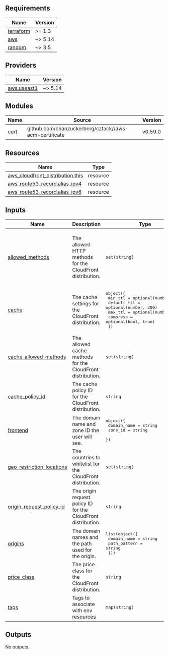 <!-- START -->
## Requirements

| Name | Version |
|------|---------|
| <a name="requirement_terraform"></a> [terraform](#requirement\_terraform) | >= 1.3 |
| <a name="requirement_aws"></a> [aws](#requirement\_aws) | ~> 5.14 |
| <a name="requirement_random"></a> [random](#requirement\_random) | ~> 3.5 |

## Providers

| Name | Version |
|------|---------|
| <a name="provider_aws.useast1"></a> [aws.useast1](#provider\_aws.useast1) | ~> 5.14 |

## Modules

| Name | Source | Version |
|------|--------|---------|
| <a name="module_cert"></a> [cert](#module\_cert) | github.com/chanzuckerberg/cztack//aws-acm-certificate | v0.59.0 |

## Resources

| Name | Type |
|------|------|
| [aws_cloudfront_distribution.this](https://registry.terraform.io/providers/hashicorp/aws/latest/docs/resources/cloudfront_distribution) | resource |
| [aws_route53_record.alias_ipv4](https://registry.terraform.io/providers/hashicorp/aws/latest/docs/resources/route53_record) | resource |
| [aws_route53_record.alias_ipv6](https://registry.terraform.io/providers/hashicorp/aws/latest/docs/resources/route53_record) | resource |

## Inputs

| Name | Description | Type | Default | Required |
|------|-------------|------|---------|:--------:|
| <a name="input_allowed_methods"></a> [allowed\_methods](#input\_allowed\_methods) | The allowed HTTP methods for the CloudFront distribution. | `set(string)` | <pre>[<br>  "DELETE",<br>  "GET",<br>  "HEAD",<br>  "OPTIONS",<br>  "PATCH",<br>  "POST",<br>  "PUT"<br>]</pre> | no |
| <a name="input_cache"></a> [cache](#input\_cache) | The cache settings for the CloudFront distribution. | <pre>object({<br>    min_ttl     = optional(number, 0)<br>    default_ttl = optional(number, 300)<br>    max_ttl     = optional(number, 300)<br>    compress    = optional(bool, true)<br>  })</pre> | `{}` | no |
| <a name="input_cache_allowed_methods"></a> [cache\_allowed\_methods](#input\_cache\_allowed\_methods) | The allowed cache methods for the CloudFront distribution. | `set(string)` | <pre>[<br>  "GET",<br>  "HEAD"<br>]</pre> | no |
| <a name="input_cache_policy_id"></a> [cache\_policy\_id](#input\_cache\_policy\_id) | The cache policy ID for the CloudFront distribution. | `string` | `"4135ea2d-6df8-44a3-9df3-4b5a84be39ad"` | no |
| <a name="input_frontend"></a> [frontend](#input\_frontend) | The domain name and zone ID the user will see. | <pre>object({<br>    domain_name = string<br>    zone_id     = string<br>  })</pre> | n/a | yes |
| <a name="input_geo_restriction_locations"></a> [geo\_restriction\_locations](#input\_geo\_restriction\_locations) | The countries to whitelist for the CloudFront distribution. | `set(string)` | <pre>[<br>  "US"<br>]</pre> | no |
| <a name="input_origin_request_policy_id"></a> [origin\_request\_policy\_id](#input\_origin\_request\_policy\_id) | The origin request policy ID for the CloudFront distribution. | `string` | `"b689b0a8-53d0-40ab-baf2-68738e2966ac"` | no |
| <a name="input_origins"></a> [origins](#input\_origins) | The domain names and the path used for the origin. | <pre>list(object({<br>    domain_name  = string<br>    path_pattern = string<br>  }))</pre> | n/a | yes |
| <a name="input_price_class"></a> [price\_class](#input\_price\_class) | The price class for the CloudFront distribution. | `string` | `"PriceClass_100"` | no |
| <a name="input_tags"></a> [tags](#input\_tags) | Tags to associate with env resources | `map(string)` | n/a | yes |

## Outputs

No outputs.
<!-- END -->